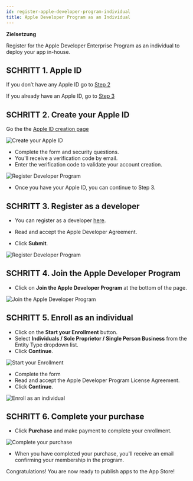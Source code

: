 ```yaml
---
id: register-apple-developer-program-individual
title: Apple Developer Program as an Individual
---
```


<div class = "objectives"> 

**Zielsetzung**

Register for the Apple Developer Enterprise Program as an individual to deploy your app in-house.</div> 

## SCHRITT 1. Apple ID

If you don’t have any Apple ID go to [Step 2](#step-2-create-your-apple-id)

If you already have an Apple ID, go to [Step 3](#step-3-register-as-a-developer)

## SCHRITT 2. Create your Apple ID

Go the the [Apple ID creation page](https://appleid.apple.com/)

![Create your Apple ID](assets/en/deploy-app-store/Apple-ID-Creation-Page-4D-for-iOS.png)

* Complete the form and security questions.
* You'll receive a verification code by email.
* Enter the verification code to validate your account creation.

![Register Developer Program](assets/en/deploy-app-store/Register-developer-program-4D-for-iOS.png)

* Once you have your Apple ID, you can continue to Step 3.

## SCHRITT 3. Register as a developer

* You can register as a developer [here](https://developer.apple.com/account/).

* Read and accept the Apple Developer Agreement.

* Click **Submit**.

![Register Developer Program](assets/en/deploy-app-store/Register-developer-4D-for-iOS.png)

## SCHRITT 4. Join the Apple Developer Program

* Click on **Join the Apple Developer Program** at the bottom of the page.

![Join the Apple Developer Program](assets/en/deploy-app-store/Join-Apple-Developer-Program-individuals-4D-for-iOS.png)

## SCHRITT 5. Enroll as an individual

* Click on the **Start your Enrollment** button.
* Select **Individuals / Sole Proprietor / Single Person Business** from the Entity Type dropdown list.
* Click **Continue**.

![Start your Enrollment](assets/en/deploy-app-store/Apple-Developer-Program-Individuals-4D-for-iOS.png)

* Complete the form
* Read and accept the Apple Developer Program License Agreement.
* Click **Continue**.

![Enroll as an individual](assets/en/deploy-app-store/Apple-Developer-Program-Enrollment-4D-for-iOS.png)

## SCHRITT 6. Complete your purchase

* Click **Purchase** and make payment to complete your enrollment.

![Complete your purchase](assets/en/deploy-app-store/Complete-Purchase-Apple-Developer-Program-4D-for-iOS.png)

* When you have completed your purchase, you'll receive an email confirming your membership in the program.

Congratulations! You are now ready to publish apps to the App Store!